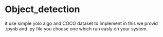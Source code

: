 # Object_detection
it use simple yolo algo and COCO dataset to implement
in this we provid .ipynb and .py file you choose one which run easly on your system.
